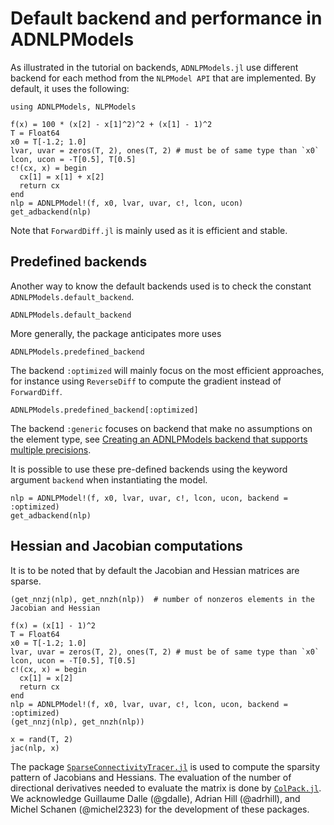 # Default backend and performance in ADNLPModels

As illustrated in the tutorial on backends, `ADNLPModels.jl` use different backend for each method from the `NLPModel API` that are implemented.
By default, it uses the following:
```@example ex1
using ADNLPModels, NLPModels

f(x) = 100 * (x[2] - x[1]^2)^2 + (x[1] - 1)^2
T = Float64
x0 = T[-1.2; 1.0]
lvar, uvar = zeros(T, 2), ones(T, 2) # must be of same type than `x0`
lcon, ucon = -T[0.5], T[0.5]
c!(cx, x) = begin
  cx[1] = x[1] + x[2]
  return cx
end
nlp = ADNLPModel!(f, x0, lvar, uvar, c!, lcon, ucon)
get_adbackend(nlp)
```

Note that `ForwardDiff.jl` is mainly used as it is efficient and stable.

## Predefined backends

Another way to know the default backends used is to check the constant `ADNLPModels.default_backend`.
```@example ex1
ADNLPModels.default_backend
```

More generally, the package anticipates more uses
```@example ex1
ADNLPModels.predefined_backend
```

The backend `:optimized` will mainly focus on the most efficient approaches, for instance using `ReverseDiff` to compute the gradient instead of `ForwardDiff`.

```@example ex1
ADNLPModels.predefined_backend[:optimized]
```

The backend `:generic` focuses on backend that make no assumptions on the element type, see [Creating an ADNLPModels backend that supports multiple precisions](https://jso.dev/tutorials/generic-adnlpmodels/).

It is possible to use these pre-defined backends using the keyword argument `backend` when instantiating the model.

```@example ex1
nlp = ADNLPModel!(f, x0, lvar, uvar, c!, lcon, ucon, backend = :optimized)
get_adbackend(nlp)
```

## Hessian and Jacobian computations

It is to be noted that by default the Jacobian and Hessian matrices are sparse.

```@example ex1
(get_nnzj(nlp), get_nnzh(nlp))  # number of nonzeros elements in the Jacobian and Hessian
```

```@example ex1
f(x) = (x[1] - 1)^2
T = Float64
x0 = T[-1.2; 1.0]
lvar, uvar = zeros(T, 2), ones(T, 2) # must be of same type than `x0`
lcon, ucon = -T[0.5], T[0.5]
c!(cx, x) = begin
  cx[1] = x[2]
  return cx
end
nlp = ADNLPModel!(f, x0, lvar, uvar, c!, lcon, ucon, backend = :optimized)
(get_nnzj(nlp), get_nnzh(nlp))
```

```@example ex1
x = rand(T, 2)
jac(nlp, x)
```

The package [`SparseConnectivityTracer.jl`](https://github.com/adrhill/SparseConnectivityTracer.jl) is used to compute the sparsity pattern of Jacobians and Hessians.
The evaluation of the number of directional derivatives needed to evaluate the matrix is done by [`ColPack.jl`](https://github.com/exanauts/ColPack.jl).
We acknowledge Guillaume Dalle (@gdalle), Adrian Hill (@adrhill), and Michel Schanen (@michel2323) for the development of these packages.

